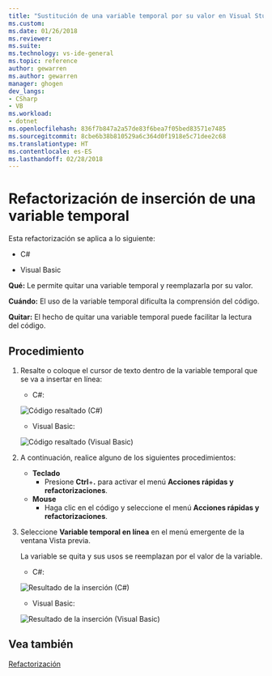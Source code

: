 ```yaml
---
title: "Sustitución de una variable temporal por su valor en Visual Studio | Microsoft Docs"
ms.custom: 
ms.date: 01/26/2018
ms.reviewer: 
ms.suite: 
ms.technology: vs-ide-general
ms.topic: reference
author: gewarren
ms.author: gewarren
manager: ghogen
dev_langs:
- CSharp
- VB
ms.workload:
- dotnet
ms.openlocfilehash: 836f7b847a2a57de83f6bea7f05bed83571e7485
ms.sourcegitcommit: 8cbe6b38b810529a6c364d0f1918e5c71dee2c68
ms.translationtype: HT
ms.contentlocale: es-ES
ms.lasthandoff: 02/28/2018
---
```

# <a name="inline-a-temporary-variable-refactoring"></a>Refactorización de inserción de una variable temporal

Esta refactorización se aplica a lo siguiente:

- C#

- Visual Basic

**Qué:** Le permite quitar una variable temporal y reemplazarla por su valor.

**Cuándo:** El uso de la variable temporal dificulta la comprensión del código.

**Quitar:** El hecho de quitar una variable temporal puede facilitar la lectura del código.

## <a name="how-to"></a>Procedimiento

1. Resalte o coloque el cursor de texto dentro de la variable temporal que se va a insertar en línea:

   - C#:

    ![Código resaltado (C#)](media/inline-highlight-cs.png)

   - Visual Basic:

    ![Código resaltado (Visual Basic)](media/inline-highlight-vb.png)

1. A continuación, realice alguno de los siguientes procedimientos:

   - **Teclado**
     - Presione **Ctrl**+**.** para activar el menú **Acciones rápidas y refactorizaciones**.
   - **Mouse**
     - Haga clic en el código y seleccione el menú **Acciones rápidas y refactorizaciones**.

1. Seleccione **Variable temporal en línea** en el menú emergente de la ventana Vista previa.

   La variable se quita y sus usos se reemplazan por el valor de la variable.

   - C#:

    ![Resultado de la inserción (C#)](media/inline-result-cs.png)

   - Visual Basic:

    ![Resultado de la inserción (Visual Basic)](media/inline-result-vb.png)

## <a name="see-also"></a>Vea también

[Refactorización](../refactoring-in-visual-studio.md)